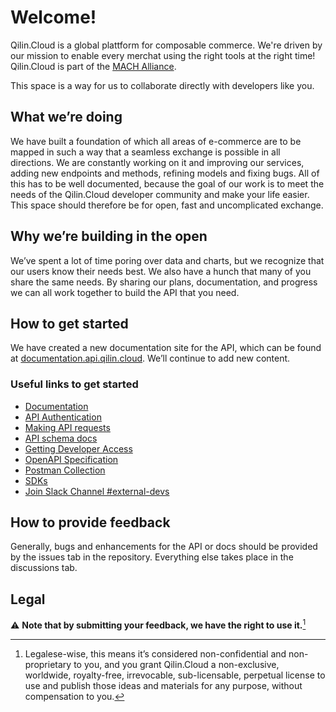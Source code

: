 # Welcome!

Qilin.Cloud is a global plattform for composable commerce. We're driven by our mission to enable every merchat using the right tools at the right time!
Qilin.Cloud is part of the [MACH Alliance](https://machalliance.org/).

This space is a way for us to collaborate directly with developers like you.


## What we’re doing

We have built a foundation of which all areas of e-commerce are to be mapped in such a way that a seamless exchange is possible in all directions. We are constantly working on it and improving our services, adding new endpoints and methods, refining models and fixing bugs. All of this has to be well documented, because the goal of our work is to meet the needs of the Qilin.Cloud developer community and make your life easier. This space should therefore be for open, fast and uncomplicated exchange.


## Why we’re building in the open

We’ve spent a lot of time poring over data and charts, but we recognize that our users know their needs best. We also have a hunch that many of you share the same needs. By sharing our plans, documentation, and progress we can all work together to build the API that you need.


## How to get started

We have created a new documentation site for the API, which can be found at [documentation.api.qilin.cloud](https://documentation.api.qilin.cloud/). We’ll continue to add new content.


### Useful links to get started

* [Documentation](https://documentation.api.qilin.cloud/)
* [API Authentication](https://documentation.api.qilin.cloud/)
* [Making API requests](https://documentation.api.qilin.cloud/)
* [API schema docs](https://documentation.api.qilin.cloud/)
* [Getting Developer Access](https://documentation.api.qilin.cloud/)
* [OpenAPI Specification](https://github.com/search?l=&q=user%3AQilinCloud+language%3AYAML&type=code)
* [Postman Collection](https://github.com/search?q=user%3AQilinCloud+extension%3A.json+filename%3Apostman_collection&type=Code&ref=advsearch&l=&l=)
* [SDKs](https://github.com/search?q=user%3AQilinCloud+SDK&type=repositories)
* [Join Slack Channel #external-devs](https://join.slack.com/share/todo)


## How to provide feedback

Generally, bugs and enhancements for the API or docs should be provided by the issues tab in the repository. Everything else takes place in the discussions tab.

## Legal

:warning: **Note that by submitting your feedback, we have the right to use it.**[^1]

[^1]:Legalese-wise, this means it’s considered non-confidential and non-proprietary to you, and you grant Qilin.Cloud a non-exclusive, worldwide, royalty-free, irrevocable, sub-licensable, perpetual license to use and publish those ideas and materials for any purpose, without compensation to you.
